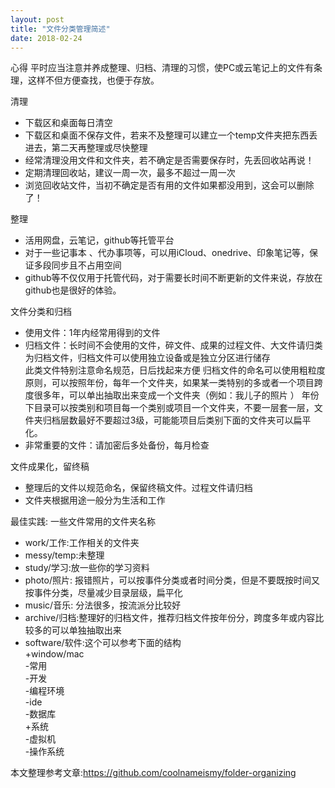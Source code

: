 ```yaml
---
layout: post
title: "文件分类管理简述"
date: 2018-02-24
---
```


心得
平时应当注意并养成整理、归档、清理的习惯，使PC或云笔记上的文件有条理，这样不但方便查找，也便于存放。

清理
* 下载区和桌面每日清空
* 下载区和桌面不保存文件，若来不及整理可以建立一个temp文件夹把东西丢进去，第二天再整理或尽快整理
* 经常清理没用文件和文件夹，若不确定是否需要保存时，先丢回收站再说！
* 定期清理回收站，建议一周一次，最多不超过一周一次
* 浏览回收站文件，当初不确定是否有用的文件如果都没用到，这会可以删除了！

整理
* 活用网盘，云笔记，github等托管平台
* 对于一些记事本 、代办事项等，可以用iCloud、onedrive、印象笔记等，保证多段同步且不占用空间
* github等不仅仅用于托管代码，对于需要长时间不断更新的文件来说，存放在github也是很好的体验。

文件分类和归档
+ 使用文件：1年内经常用得到的文件
+ 归档文件：长时间不会使用的文件，碎文件、成果的过程文件、大文件请归类为归档文件，归档文件可以使用独立设备或是独立分区进行储存  
此类文件特别注意命名规范，日后找起来方便 归档文件的命名可以使用粗粒度原则，可以按照年份，每年一个文件夹，如果某一类特别的多或者一个项目跨度很多年，可以单出抽取出来变成一个文件夹（例如：我儿子的照片 ） 年份下目录可以按类别和项目每一个类别或项目一个文件夹，不要一层套一层，文件夹归档层数最好不要超过3级，可能能项目后类别下面的文件夹可以扁平化。
+ 非常重要的文件：请加密后多处备份，每月检查

文件成果化，留终稿
* 整理后的文件以规范命名，保留终稿文件。过程文件请归档
* 文件夹根据用途一般分为生活和工作

最佳实践: 一些文件常用的文件夹名称
+ work/工作:工作相关的文件夹
+ messy/temp:未整理
+ study/学习:放一些你的学习资料
+ photo/照片: 报错照片，可以按事件分类或者时间分类，但是不要既按时间又按事件分类，尽量减少目录层级，扁平化
+ music/音乐: 分法很多，按流派分比较好
+ archive/归档:整理好的归档文件，推荐归档文件按年份分，跨度多年或内容比较多的可以单独抽取出来
+ software/软件:这个可以参考下面的结构  
	+window/mac  
		-常用  
		-开发  
		-编程环境  
 		-ide  
 		-数据库  
 	+系统  
 		-虚拟机  
 		-操作系统  
 
 本文整理参考文章:https://github.com/coolnameismy/folder-organizing
